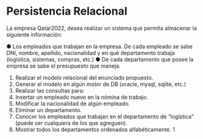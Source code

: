 # Persistencia Relacional

La empresa Qatar2022, desea realizar un sistema que permita almacenar la siguiente
información:

● Los empleados que trabajan en la empresa. De cada empleado se sabe DNI, nombre,
apellido, nacionalidad y en qué departamento trabaja (logística, sistemas, compras,
etc.)
● De cada departamento que posee la empresa se sabe el presupuesto que maneja.

1. Realizar el modelo relacional del enunciado propuesto.
2. Generar el modelo en algún motor de DB (oracle, mysql, sqlite, etc.)
3. Realizar las consultas para:
4. Insertar un empleado nuevo en la nómina de trabajo.
5. Modificar la nacionalidad de algún empleado.
6. Eliminar un departamento.
7. Conocer los empleados que trabajan en el departamento de “logística” (puede ser
cualquiera de los que agreguen).
8. Mostrar todos los departamentos ordenados alfabéticamente.
1
